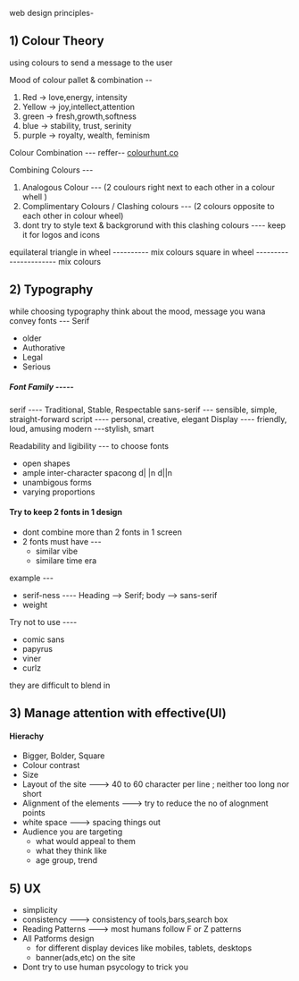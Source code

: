 web design principles-
## 1) Colour Theory 
using colours to send a message to the user 

Mood of colour pallet & combination -- 
1) Red -> love,energy, intensity
2) Yellow -> joy,intellect,attention
3) green -> fresh,growth,softness
4) blue -> stability, trust, serinity 
5) purple -> royalty, wealth, feminism

Colour Combination ---
reffer-- [colourhunt.co](colourhunt.co)

Combining Colours ---
1) Analogous Colour --- (2 coulours right next to each other in a colour whell )
2) Complimentary Colours / Clashing colours --- (2 colours opposite to each other in colour wheel)
3) dont try to style text & backgrorund with this clashing colours  ---- keep it for logos and icons

equilateral triangle in wheel ---------- mix colours 
square in wheel ---------------------- mix colours

## 2) Typography
while choosing typography think about the mood, message you wana convey
fonts ---
Serif 
- older 
- Authorative 
- Legal
- Serious

##### Font Family -----

serif ---- Traditional, Stable, Respectable
sans-serif --- sensible, simple, straight-forward
script ---- personal, creative, elegant
Display ---- friendly, loud, amusing
modern ---stylish, smart

Readability and ligibility ---
to choose fonts
- open shapes
- ample inter-character spacong    d|  |n   d||n
- unambigous forms 
- varying proportions

#### Try to keep 2 fonts in 1 design
- dont combine more than 2 fonts in 1 screen 
- 2 fonts must have ---
	- similar vibe 
	- similare time era

example ---
- serif-ness ---- Heading --> Serif; body --> sans-serif
- weight

Try not to use ----
- comic sans
- papyrus
- viner 
- curlz

they are difficult to blend in 

## 3) Manage attention with effective(UI)

#### Hierachy
- Bigger, Bolder, Square 
- Colour contrast 
- Size
- Layout of the site ---> 40 to 60 character per line ; neither too long nor short 
- Alignment of the elements ---> try to reduce the no of alognment points
- white space ---> spacing things out 
- Audience you are targeting
	-  what would appeal to them 
	- what they think like 
	- age group, trend 

## 5)  UX

- simplicity
- consistency ---> consistency of tools,bars,search box
- Reading Patterns ---> most humans follow F or Z patterns
- All Patforms design 
	- for different display devices like mobiles, tablets, desktops
	- banner(ads,etc) on the site
- Dont try to use human psycology to trick you 




